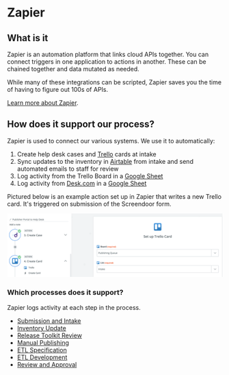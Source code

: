 # Zapier

## What is it

Zapier is an automation platform that links cloud APIs together. You can connect triggers in one application to actions in another. These can be chained together and data mutated as needed.

While many of these integrations can be scripted, Zapier saves you the time of having to figure out 100s of APIs.

[Learn more about Zapier](https://www.zapier.com/).

## How does it support our process?

Zapier is used to connect our various systems. We use it to automatically:

1. Create help desk cases and [Trello](/technology/trello.md) cards at intake
2. Sync updates to the inventory in [Airtable](/technology/airtable.md) from intake and send automated emails to staff for review
3. Log activity from the Trello Board in a [Google Sheet](/technology/sheets.md)
4. Log activity from [Desk.com](/technology/desk.md) in a [Google Sheet](/technology/sheets.md)

Pictured below is an example action set up in Zapier that writes a new Trello card. It's triggered on submission of the Screendoor form.

![](/assets/zapier.png)

### Which processes does it support?

Zapier logs activity at each step in the process.

* [Submission and Intake](1_submission/README.md)
* [Inventory Update](2_inventory/README.md)
* [Release Toolkit Review](3_release_toolkit_review/README.md)
* [Manual Publishing](4_manual_publishing/README.md)
* [ETL Specification](5_etl_specification/README.md)
* [ETL Development](6_etl_development/README.md)
* [Review and Approval](7_review_and_approval/README.md)



